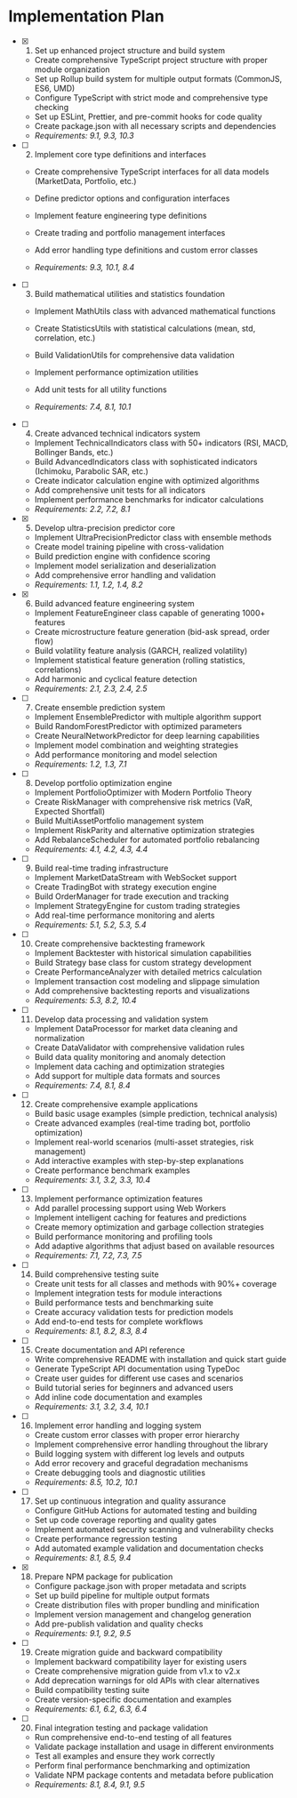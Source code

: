 # Implementation Plan

- [x] 1. Set up enhanced project structure and build system


  - Create comprehensive TypeScript project structure with proper module organization
  - Set up Rollup build system for multiple output formats (CommonJS, ES6, UMD)
  - Configure TypeScript with strict mode and comprehensive type checking
  - Set up ESLint, Prettier, and pre-commit hooks for code quality
  - Create package.json with all necessary scripts and dependencies
  - _Requirements: 9.1, 9.3, 10.3_



- [ ] 2. Implement core type definitions and interfaces
  - Create comprehensive TypeScript interfaces for all data models (MarketData, Portfolio, etc.)
  - Define predictor options and configuration interfaces
  - Implement feature engineering type definitions
  - Create trading and portfolio management interfaces


  - Add error handling type definitions and custom error classes
  - _Requirements: 9.3, 10.1, 8.4_

- [ ] 3. Build mathematical utilities and statistics foundation
  - Implement MathUtils class with advanced mathematical functions
  - Create StatisticsUtils with statistical calculations (mean, std, correlation, etc.)


  - Build ValidationUtils for comprehensive data validation
  - Implement performance optimization utilities
  - Add unit tests for all utility functions
  - _Requirements: 7.4, 8.1, 10.1_

- [ ] 4. Create advanced technical indicators system

  - Implement TechnicalIndicators class with 50+ indicators (RSI, MACD, Bollinger Bands, etc.)
  - Build AdvancedIndicators class with sophisticated indicators (Ichimoku, Parabolic SAR, etc.)
  - Create indicator calculation engine with optimized algorithms
  - Add comprehensive unit tests for all indicators
  - Implement performance benchmarks for indicator calculations
  - _Requirements: 2.2, 7.2, 8.1_

- [x] 5. Develop ultra-precision predictor core


  - Implement UltraPrecisionPredictor class with ensemble methods
  - Create model training pipeline with cross-validation
  - Build prediction engine with confidence scoring
  - Implement model serialization and deserialization
  - Add comprehensive error handling and validation
  - _Requirements: 1.1, 1.2, 1.4, 8.2_

- [x] 6. Build advanced feature engineering system


  - Implement FeatureEngineer class capable of generating 1000+ features
  - Create microstructure feature generation (bid-ask spread, order flow)
  - Build volatility feature analysis (GARCH, realized volatility)
  - Implement statistical feature generation (rolling statistics, correlations)
  - Add harmonic and cyclical feature detection
  - _Requirements: 2.1, 2.3, 2.4, 2.5_

- [ ] 7. Create ensemble prediction system
  - Implement EnsemblePredictor with multiple algorithm support
  - Build RandomForestPredictor with optimized parameters
  - Create NeuralNetworkPredictor for deep learning capabilities
  - Implement model combination and weighting strategies
  - Add performance monitoring and model selection
  - _Requirements: 1.2, 1.3, 7.1_

- [ ] 8. Develop portfolio optimization engine
  - Implement PortfolioOptimizer with Modern Portfolio Theory
  - Create RiskManager with comprehensive risk metrics (VaR, Expected Shortfall)
  - Build MultiAssetPortfolio management system
  - Implement RiskParity and alternative optimization strategies
  - Add RebalanceScheduler for automated portfolio rebalancing
  - _Requirements: 4.1, 4.2, 4.3, 4.4_

- [ ] 9. Build real-time trading infrastructure
  - Implement MarketDataStream with WebSocket support
  - Create TradingBot with strategy execution engine
  - Build OrderManager for trade execution and tracking
  - Implement StrategyEngine for custom trading strategies
  - Add real-time performance monitoring and alerts
  - _Requirements: 5.1, 5.2, 5.3, 5.4_

- [ ] 10. Create comprehensive backtesting framework
  - Implement Backtester with historical simulation capabilities
  - Build Strategy base class for custom strategy development
  - Create PerformanceAnalyzer with detailed metrics calculation
  - Implement transaction cost modeling and slippage simulation
  - Add comprehensive backtesting reports and visualizations
  - _Requirements: 5.3, 8.2, 10.4_

- [ ] 11. Develop data processing and validation system
  - Implement DataProcessor for market data cleaning and normalization
  - Create DataValidator with comprehensive validation rules
  - Build data quality monitoring and anomaly detection
  - Implement data caching and optimization strategies
  - Add support for multiple data formats and sources
  - _Requirements: 7.4, 8.1, 8.4_

- [ ] 12. Create comprehensive example applications
  - Build basic usage examples (simple prediction, technical analysis)
  - Create advanced examples (real-time trading bot, portfolio optimization)
  - Implement real-world scenarios (multi-asset strategies, risk management)
  - Add interactive examples with step-by-step explanations
  - Create performance benchmark examples
  - _Requirements: 3.1, 3.2, 3.3, 10.4_

- [ ] 13. Implement performance optimization features
  - Add parallel processing support using Web Workers
  - Implement intelligent caching for features and predictions
  - Create memory optimization and garbage collection strategies
  - Build performance monitoring and profiling tools
  - Add adaptive algorithms that adjust based on available resources
  - _Requirements: 7.1, 7.2, 7.3, 7.5_

- [ ] 14. Build comprehensive testing suite
  - Create unit tests for all classes and methods with 90%+ coverage
  - Implement integration tests for module interactions
  - Build performance tests and benchmarking suite
  - Create accuracy validation tests for prediction models
  - Add end-to-end tests for complete workflows
  - _Requirements: 8.1, 8.2, 8.3, 8.4_

- [ ] 15. Create documentation and API reference
  - Write comprehensive README with installation and quick start guide
  - Generate TypeScript API documentation using TypeDoc
  - Create user guides for different use cases and scenarios
  - Build tutorial series for beginners and advanced users
  - Add inline code documentation and examples
  - _Requirements: 3.1, 3.2, 3.4, 10.1_

- [ ] 16. Implement error handling and logging system
  - Create custom error classes with proper error hierarchy
  - Implement comprehensive error handling throughout the library
  - Build logging system with different log levels and outputs
  - Add error recovery and graceful degradation mechanisms
  - Create debugging tools and diagnostic utilities
  - _Requirements: 8.5, 10.2, 10.1_

- [ ] 17. Set up continuous integration and quality assurance
  - Configure GitHub Actions for automated testing and building
  - Set up code coverage reporting and quality gates
  - Implement automated security scanning and vulnerability checks
  - Create performance regression testing
  - Add automated example validation and documentation checks
  - _Requirements: 8.1, 8.5, 9.4_

- [x] 18. Prepare NPM package for publication


  - Configure package.json with proper metadata and scripts
  - Set up build pipeline for multiple output formats
  - Create distribution files with proper bundling and minification
  - Implement version management and changelog generation
  - Add pre-publish validation and quality checks
  - _Requirements: 9.1, 9.2, 9.5_

- [ ] 19. Create migration guide and backward compatibility
  - Implement backward compatibility layer for existing users
  - Create comprehensive migration guide from v1.x to v2.x
  - Add deprecation warnings for old APIs with clear alternatives
  - Build compatibility testing suite
  - Create version-specific documentation and examples
  - _Requirements: 6.1, 6.2, 6.3, 6.4_

- [ ] 20. Final integration testing and package validation
  - Run comprehensive end-to-end testing of all features
  - Validate package installation and usage in different environments
  - Test all examples and ensure they work correctly
  - Perform final performance benchmarking and optimization
  - Validate NPM package contents and metadata before publication
  - _Requirements: 8.1, 8.4, 9.1, 9.5_